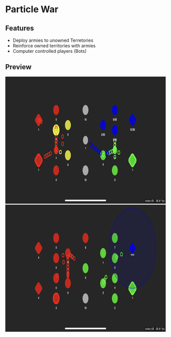 # Particle War

## Features

- Deploy armies to unowned Terretories
- Reinforce owned territories with armies
- Computer controlled players (Bots)

## Preview

<img src="https://github.com/lawrencebensaid/ParticleWar/blob/main/images/snapshot1.png?raw=true" height="400">
<img src="https://github.com/lawrencebensaid/ParticleWar/blob/main/images/snapshot2.png?raw=true" height="400">
